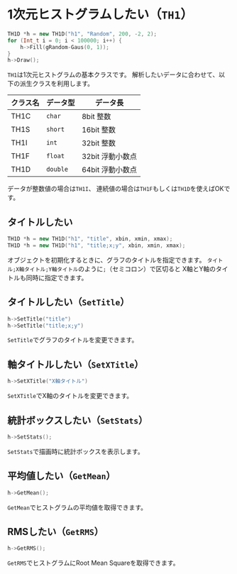 # 1次元ヒストグラムしたい（`TH1`）

```cpp
TH1D *h = new TH1D("h1", "Random", 200, -2, 2);
for (Int_t i = 0; i < 100000; i++) {
    h->Fill(gRandom-Gaus(0, 1));
}
h->Draw();
```

`TH1`は1次元ヒストグラムの基本クラスです。
解析したいデータに合わせて、以下の派生クラスを利用します。

| クラス名 | データ型 | データ長 |
|---|---|---|
| TH1C | `char` | 8bit 整数 |
| TH1S | `short` | 16bit 整数 |
| TH1I | `int` | 32bit 整数 |
| TH1F | `float` | 32bit 浮動小数点 |
| TH1D | `double` | 64bit 浮動小数点 |

データが整数値の場合は`TH1I`、
連続値の場合は`TH1F`もしくは`TH1D`を使えばOKです。

## タイトルしたい

```cpp
TH1D *h = new TH1D("h1", "title", xbin, xmin, xmax);
TH1D *h = new TH1D("h1", "title;x;y", xbin, xmin, xmax);
```

オブジェクトを初期化するときに、グラフのタイトルを指定できます。
`タイトル;X軸タイトル;Y軸タイトル`のように`;`（セミコロン）で区切ると
X軸とY軸のタイトルも同時に指定できます。

## タイトルしたい（`SetTitle`）

```cpp
h->SetTitle("title")
h->SetTitle("title;x;y")
```

`SetTitle`でグラフのタイトルを変更できます。

## 軸タイトルしたい（`SetXTitle`）

```cpp
h->SetXTitle("X軸タイトル")
```

`SetXTitle`でX軸のタイトルを変更できます。

## 統計ボックスしたい（`SetStats`）

```cpp
h->SetStats();
```

`SetStats`で描画時に統計ボックスを表示します。

## 平均値したい（`GetMean`）

```cpp
h->GetMean();
```

`GetMean`でヒストグラムの平均値を取得できます。

## RMSしたい（`GetRMS`）

```cpp
h->GetRMS();
```

`GetRMS`でヒストグラムにRoot Mean Squareを取得できます。
